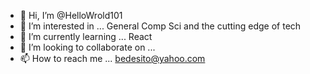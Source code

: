 - 👋 Hi, I’m @HelloWrold101
- 👀 I’m interested in ... General Comp Sci and the cutting edge of tech
- 🌱 I’m currently learning ... React
- 💞️ I’m looking to collaborate on ...
- 📫 How to reach me ... bedesito@yahoo.com

<!---
HelloWrold101/HelloWrold101 is a ✨ special ✨ repository because its `README.md` (this file) appears on your GitHub profile.
You can click the Preview link to take a look at your changes.
--->
